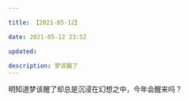 ```yaml
---

title: 【2021-05-12】

date: 2021-05-12 23:52

updated: 

description: 梦该醒了
---
```


明知道梦该醒了却总是沉浸在幻想之中，今年会醒来吗？

